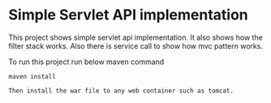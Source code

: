 # Simple Servlet API implementation


This project shows simple servlet api implementation. It also shows how the filter stack works.
Also there is service call to show how mvc pattern works.
	
 To run this project run below maven command

	maven install

	Then install the war file to any web container such as tomcat.
